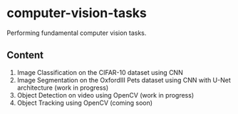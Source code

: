 # computer-vision-tasks
Performing fundamental computer vision tasks.

## Content

1. Image Classification on the CIFAR-10 dataset using CNN
1. Image Segmentation on the OxfordIII Pets dataset using CNN with U-Net architecture (work in progress)
1. Object Detection on video using OpenCV (work in progress)
1. Object Tracking using OpenCV (coming soon)


